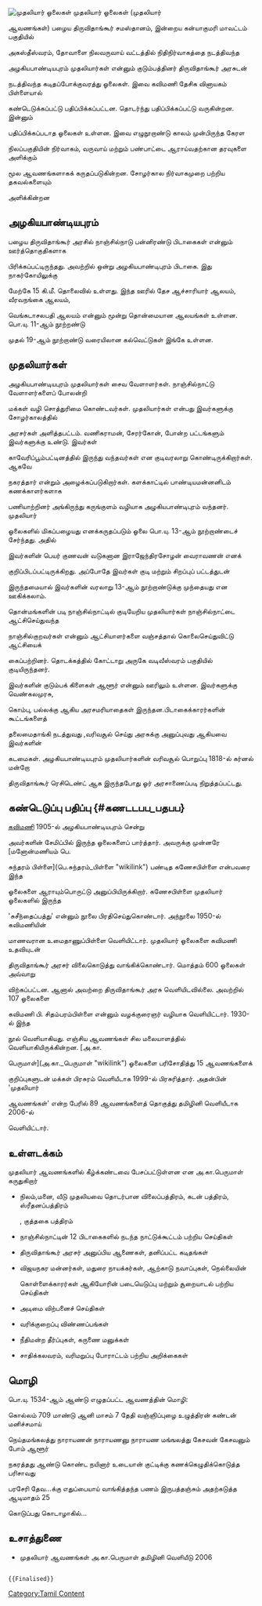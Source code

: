 ![முதலியார் ஓலைகள்](Mudha.jpg "முதலியார் ஓலைகள்") முதலியார் ஓலைகள் (முதலியார்
ஆவணங்கள்) பழைய திருவிதாங்கூர் சமஸ்தானம், இன்றைய கன்யாகுமரி மாவட்டம் பகுதியில்
அகஸ்தீஸ்வரம், தோவாளை நிலவருவாய் வட்டத்தில் நிதிநிர்வாகத்தை நடத்திவந்த
அழகியபாண்டியபுரம் முதலியார்கள் என்னும் குடும்பத்தினர் திருவிதாங்கூர் அரசுடன்
நடத்திவந்த கடிதப்போக்குவரத்து ஓலைகள். இவை கவிமணி தேசிக வினாயகம் பிள்ளையால்
கண்டெடுக்கப்பட்டு பதிப்பிக்கப்பட்டன. தொடர்ந்து பதிப்பிக்கப்பட்டு வருகின்றன. இன்னும்
பதிப்பிக்கப்படாத ஓலைகள் உள்ளன. இவை எழுநூறாண்டு காலம் முன்பிருந்த கேரள
நிலப்பகுதியின் நிர்வாகம், வருவாய் மற்றும் பண்பாட்டை ஆராய்வதற்கான தரவுகளை அளிக்கும்
மூல ஆவணங்களாகக் கருதப்படுகின்றன. சோழர்கால நிர்வாகமுறை பற்றிய தகவல்களையும்
அளிக்கின்றன

## அழகியபாண்டியபுரம்

பழைய திருவிதாங்கூர் அரசில் நாஞ்சில்நாடு பன்னிரண்டு பிடாகைகள் என்னும் ஊர்த்தொகுதிகளாக
பிரிக்கப்பட்டிருந்தது. அவற்றில் ஒன்று அழகியபாண்டிபுரம் பிடாகை. இது நாகர்கோயிலுக்கு
மேற்கே 15 கி.மீ. தொலைவில் உள்ளது. இந்த ஊரில் தேச ஆச்சாரியார் ஆலயம், வீரவநங்கை ஆலயம்,
வெங்கடாசலபதி ஆலயம் என்னும் மூன்று தொன்மையான ஆலயங்கள் உள்ளன. பொ.யு. 11-ஆம் நூற்றண்டு
முதல் 19-ஆம் நூற்றாண்டு வரையிலான கல்வெட்டுகள் இங்கே உள்ளன.

## முதலியார்கள்

அழகியபாண்டியபுரம் முதலியார்கள் சைவ வேளாளர்கள். நாஞ்சில்நாட்டு வேளாளர்களைப் போலன்றி
மக்கள் வழி சொத்துரிமை கொண்டவர்கள். முதலியார்கள் என்பது இவர்களுக்கு சோழர்காலத்தில்
அரசர்கள் அளித்தபட்டம். வணிகராமன், சேரர்கோன், போன்ற பட்டங்களும் இவர்களுக்கு உண்டு. இவர்கள்
காவேரிப்பூம்பட்டினத்தில் இருந்து வந்தவர்கள் என குடிவரலாறு கொண்டிருக்கிறார்கள். ஆகவே
நகரத்தார் என்றும் அழைக்கப்படுகிறார்கள். களக்காட்டில் பாண்டியமன்னனிடம் கணக்காளர்களாக
பணியாற்றினர் அங்கிருந்து கருங்குளம் வழியாக அழகியபாண்டிபுரம் வந்தனர். முதலியார்
ஓலைகளில் மிகப்பழையது எனக்கருதப்படும் ஓலை பொ.யு. 13-ஆம் நூற்றாண்டைச் சேர்ந்தது. அதில்
இவர்களின் பெயர் குணவன் வடுகனான இராஜேந்திரசோழன் வைராவணன் எனக்
குறிப்பிடப்பட்டிருக்கிறது. அப்போதே இவர்கள் குடி மற்றும் சிறப்புப் பட்டத்துடன்
இருந்தமையால் இவர்களின் வரலாறு 13-ஆம் நூற்றாண்டுக்கு முந்தையது என ஊகிக்கலாம்.

தொன்மங்களின் படி நாஞ்சில்நாட்டில் குடியேறிய முதலியார்கள் நாஞ்சில்நாட்டை ஆட்சிசெய்துவந்த
நாஞ்சில்குறவர்கள் என்னும் ஆட்சியாளர்களை வஞ்சத்தால் கொலைசெய்துவிட்டு ஆட்சியைக்
கைப்பற்றினர். தொடக்கத்தில் கோட்டாறு அருகே வடிவீஸ்வரம் பகுதியில் குடியிருந்தனர்.
இவர்களின் குடும்பக் கிளைகள் ஆளூர் என்னும் ஊரிலும் உள்ளன. இவர்களுக்கு வெண்கலமுரசு,
கொம்பு, பல்லக்கு ஆகிய அரசமரியாதைகள் இருந்தன.பிடாகைக்காரர்களின் கூட்டங்களைத்
தலைமைதாங்கி நடத்துவது ,வரிவசூல் செய்து அரசுக்கு அனுப்புவது ஆகியவை இவர்களின்
கடமைகள். அழகியபாண்டியபுரம் முதலியார்களின் வரிவசூல் பொறுப்பு 1818-ல் கர்னல் மன்றோ
திருவிதாங்கூர் ரெசிடெண்ட் ஆக இருந்தபோது ஓர் அரசாணைப்படி நிறுத்தப்பட்டது.

## கண்டெடுப்பு பதிப்பு {#கணடடபப_பதபப}

[கவிமணி](தேசிகவினாயகம்_பிள்ளை "wikilink") 1905-ல் அழகியபாண்டியபுரம் சென்று
அவர்களின் சேமிப்பில் இருந்த ஓலைகளைப் பார்த்தார். அவருக்கு முன்னரே [மனோன்மணியம் பெ.
சுந்தரம் பிள்ளை](பெ.சுந்தரம்_பிள்ளை "wikilink") பண்டித கணேசபிள்ளை என்பவரை இந்த
ஓலைகளை ஆராயும்பொருட்டு அனுப்பியிருக்கிறார். கணேசபிள்ளை முதலியார் ஓலைகளில் இருந்த
\'சுசீந்தைப்பத்து\' என்னும் நூலை பிரதிசெய்துகொண்டார். அந்நூலை 1950-ல் கவிமணியின்
மாணவரான உமைதாணுப்பிள்ளை வெளியிட்டார். முதலியார் ஓலைகளை கவிமணி உதவியுடன்
திருவிதாங்கூர் அரசர் விலைகொடுத்து வாங்கிக்கொண்டார். மொத்தம் 600 ஓலைகள் அவ்வாறு
விற்கப்பட்டன. ஆனால் அவற்றை திருவிதாங்கூர் அரசு வெளியிடவில்லை. அவற்றில் 107 ஓலைகளை
கவிமணி பி. சிதம்பரம்பிள்ளை என்னும் வழக்குரைஞர் வழியாக வெளியிட்டார். 1930-ல் இந்த
நூல் வெளியாகியது. எஞ்சிய ஆவணங்கள் சில மலையாளத்தில் வெளியாகியிருக்கின்றன. [அ.கா.
பெருமாள்](அ.கா._பெருமாள் "wikilink") ஓலைகளை பரிசோதித்து 15 ஆவணங்களைக்
குறிப்புகளுடன் மக்கள் பிரசுரம் வெளியீடாக 1999-ல் பிரசுரித்தார். அதன்பின் \'முதலியார்
ஆவணங்கள்\' என்ற பேரில் 89 ஆவணங்களைத் தொகுத்து தமிழினி வெளியீடாக 2006-ல்
வெளியிட்டார்.

## உள்ளடக்கம்

முதலியார் ஆவணங்களில் கீழ்க்கண்டவை பேசப்பட்டுள்ளன என அ.கா.பெருமாள் கருதுகிறார்

-   நிலம்,மனை, வீடு முதலியவை தொடர்பான விலைப்பத்திரம், கடன் பத்திரம், ஸ்ரீதனப்பத்திரம்
    , குத்தகை பத்திரம்
-   நாஞ்சில்நாட்டின் 12 பிடாகைகளில் நடந்த நாட்டுக்கூட்டம் பற்றிய செய்திகள்
-   திருவிதாங்கூர் அரசர் அனுப்பிய ஆணைகள், தனிப்பட்ட கடிதங்கள்
-   விஜயநகர மன்னர்கள், மதுரை நாயக்கர்கள், ஆற்காடு நவாப்புகள், நெல்லையின்
    கொள்ளைக்காரர்கள் ஆகியோரின் படையெடுப்பு மற்றும் சூறையாடல் பற்றிய செய்திகள்
-   அடிமை விற்பனைச் செய்திகள்
-   வரிக்குறைப்பு விண்ணப்பங்கள்
-   நீதிமன்ற தீர்ப்புகள், கருணை மனுக்கள்
-   சாதிக்கலவரம், வரிமறுப்பு போராட்டம் பற்றிய அறிக்கைகள்

## மொழி

பொ.யு. 1534-ஆம் ஆண்டு எழுதப்பட்ட ஆவணத்தின் மொழி:

கொல்லம் 709 மாண்டு ஆனி மாசம் 7 தேதி வஞ்ஞிப்புழை உழுத்திரன் கண்டன் மனிச்சமாய்
நெய்தமங்கலத்து நாராயணன் நாராயணனு நாராயண மங்ஙலத்து கேசவன் கேசவனும் போம் ஆளூர்
நகரத்தது ஆண்டு கொண்ட நயினார் உடையான் குட்டிக்கு கணக்கெழுதிக்கொடுத்த பரிசாவது
பரசேரி தேவ...க்கு எதுப்பையாய் வாங்கித்தந்த பணம் இருபத்தஞ்சும் அதற்கடுத்த ஆடிமாதம் 25
கொடுப்பது கொடாழாகில்...

## உசாத்துணை

-   முதலியார் ஆவணங்கள் அ.கா.பெருமாள் தமிழினி வெளியீடு 2006

```{=mediawiki}
{{Finalised}}
```
[Category:Tamil Content](Category:Tamil_Content "wikilink")
